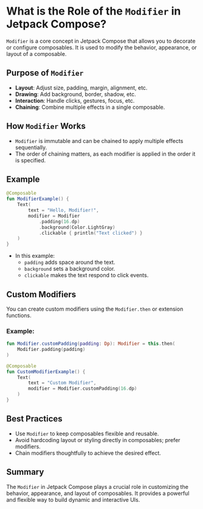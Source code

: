 # What is the Role of the `Modifier` in Jetpack Compose?

`Modifier` is a core concept in Jetpack Compose that allows you to decorate or configure composables. It is used to modify the behavior, appearance, or layout of a composable.

## Purpose of `Modifier`
- **Layout**: Adjust size, padding, margin, alignment, etc.
- **Drawing**: Add background, border, shadow, etc.
- **Interaction**: Handle clicks, gestures, focus, etc.
- **Chaining**: Combine multiple effects in a single composable.

## How `Modifier` Works
- `Modifier` is immutable and can be chained to apply multiple effects sequentially.
- The order of chaining matters, as each modifier is applied in the order it is specified.

## Example
```kotlin
@Composable
fun ModifierExample() {
    Text(
        text = "Hello, Modifier!",
        modifier = Modifier
            .padding(16.dp)
            .background(Color.LightGray)
            .clickable { println("Text clicked") }
    )
}
```
- In this example:
  - `padding` adds space around the text.
  - `background` sets a background color.
  - `clickable` makes the text respond to click events.

## Custom Modifiers
You can create custom modifiers using the `Modifier.then` or extension functions.

### Example:
```kotlin
fun Modifier.customPadding(padding: Dp): Modifier = this.then(
    Modifier.padding(padding)
)

@Composable
fun CustomModifierExample() {
    Text(
        text = "Custom Modifier",
        modifier = Modifier.customPadding(16.dp)
    )
}
```

## Best Practices
- Use `Modifier` to keep composables flexible and reusable.
- Avoid hardcoding layout or styling directly in composables; prefer modifiers.
- Chain modifiers thoughtfully to achieve the desired effect.

## Summary
The `Modifier` in Jetpack Compose plays a crucial role in customizing the behavior, appearance, and layout of composables. It provides a powerful and flexible way to build dynamic and interactive UIs.
